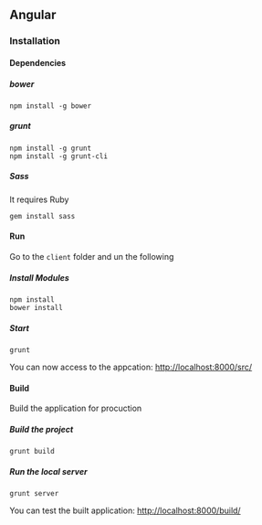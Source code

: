 ## Angular

### Installation

#### Dependencies

##### bower
```
npm install -g bower
```

##### grunt
```
npm install -g grunt
npm install -g grunt-cli
```

##### Sass

It requires Ruby
```
gem install sass
```

#### Run

Go to the `client` folder and un the following

##### Install Modules
```
npm install
bower install
```

##### Start

```
grunt
```

You can now access to the appcation: [http://localhost:8000/src/](http://localhost:8000/src/)

#### Build

Build the application for procuction


##### Build the project
```
grunt build
```
##### Run the local server

```
grunt server
```

You can test the built application: [http://localhost:8000/build/](http://localhost:8000/build/)
